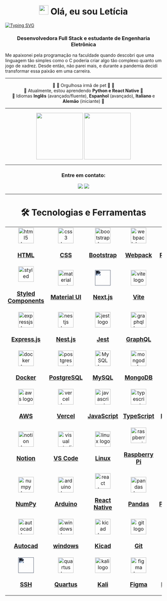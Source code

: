 <h1 align="center"><img src="https://media.giphy.com/media/hvRJCLFzcasrR4ia7z/giphy.gif" width="30px"/> Olá, eu sou Letícia </h1>

[![Typing SVG](https://readme-typing-svg.demolab.com?font=Fira+Code&pause=1000&color=fd428d&center=true&vCenter=true&width=1000&lines=mas+você+pode+me+chamar+de+Pão+Doce)](https://git.io/typing-svg)
<h3 align="center">Desenvolvedora Full Stack e estudante de Engenharia Eletrônica</h3>

Me apaixonei pela programação na faculdade quando descobri que uma linguagem tão simples como o C poderia criar algo tão complexo quanto um jogo de xadrez. Desde então, não parei mais, e durante a pandemia decidi transformar essa paixão em uma carreira.

**********
<div align="center">
💖 🐩 Orgulhosa irmã de pet 🐩 💖<br>
🌱 Atualmente, estou aprendendo <strong>Python e React Native</strong> 🌱<br>
💬 Idiomas <strong>Inglês</strong> (avançado/fluente), <strong>Espanhol</strong> (avançado), <strong>Italiano </strong>e <strong>Alemão</strong> (iniciante) 💬
</div>

***************	

<div align="center">
  <img height="150em" src="https://github-readme-stats-eight-theta.vercel.app/api?username=LPandorf&show_icons=true&theme=radical&include_all_commits=true&count_private=true"/>
  <img height="150em" src="https://github-readme-stats-eight-theta.vercel.app/api/top-langs/?username=LPandorf&layout=compact&langs_count=8&theme=radical"/>
<div>	
	
*******************

<h3 align="center">Entre em contato:</h3>
<p align="center"><img src="https://custom-icon-badges.demolab.com/badge/-leticiapandorf@gmail.com-fd428d?style=for-the-badge&logo=mention&logoColor=white"> 
<a href="https://linkedin.com/in/leticia-franco-pandorf/" target="blank"><img src="https://custom-icon-badges.demolab.com/badge/-LinkedIn-fd428d?style=for-the-badge&logo=linkedin&logoColor=white"></a>
</p>

**************

# 🛠  Tecnologias e Ferramentas

<table width='600px'>
  <tr align='center'>
    <td width='60px'>
      <a href='https://www.w3schools.com/html/' target='_blank'>
        <img src='https://cdn.jsdelivr.net/gh/devicons/devicon/icons/html5/html5-original.svg'
        height='50' alt='html5 logo'/>
        <h3>HTML</h3>
      </a>
    </td>
    <td width='60px'>
      <a href='https://www.w3schools.com/css/default.asp' target='_blank'>
        <img src='https://cdn.jsdelivr.net/gh/devicons/devicon/icons/css3/css3-original.svg'
        height='50' alt='css3 logo'>
        <h3>CSS </h3>
      </a>
    </td>
    <td width='60px'>
      <a href='https://getbootstrap.com/' target='_blank'>
        <img src='https://cdn.jsdelivr.net/gh/devicons/devicon/icons/bootstrap/bootstrap-original.svg'
        height='50' alt='bootstrap logo'>
        <h3>Bootstrap </h3>
      </a>
    </td>
    <td width='60px'>
      <a href='https://webpack.js.org/' target='_blank'>
        <img src='https://cdn.jsdelivr.net/gh/devicons/devicon/icons/webpack/webpack-original.svg' 
        height='50' alt='webpack logo'>
        <h3>Webpack</h3>
      </a>
    </td>
    <td width='60px'>
      <a href='https://react.dev/' target='_blank'>
        <img src='https://cdn.jsdelivr.net/gh/devicons/devicon/icons/react/react-original.svg'
        height='50' alt='react logo'>
        <h3>React.js </h3>
      </a>
    </td>
    <td width='60px'>
      <a href='https://nodejs.org/en' target='_blank'>
        <img src='https://cdn.jsdelivr.net/gh/devicons/devicon/icons/nodejs/nodejs-original.svg'
        height='50' alt='nodejs logo'>
        <h3>Node.js </h3>
      </a>
    </td>
  </tr>
  <tr align='center'>
    <td width='60px'>
      <a href='https://styled-components.com/' target='_blank'>
        <img src='https://cdn.worldvectorlogo.com/logos/styled-components-1.svg'
        height='50' alt='styled components logo'>
        <h3>Styled Components</h3>
      </a>
    </td>
    <td width='60px'>
      <a href='https://mui.com/' target='_blank'>
        <img src="https://cdn.jsdelivr.net/gh/devicons/devicon/icons/materialui/materialui-original.svg"
        height='50' alt='material ui logo' />
        <h3>Material UI</h3>
      </a>
    </td>
    <td width='60px'>
      <a href='https://nextjs.org/' target='_blank'>
        <img src='https://cdn.jsdelivr.net/gh/devicons/devicon/icons/nextjs/nextjs-original.svg'
        height='50' alt='nextjs logo' style='filter: invert(99%) sepia(95%) saturate(90%) hue-rotate(181deg) brightness(122%) contrast(100%)'>
        <h3>Next.js </h3>
      </a>
    </td>
    <td width='60px'>
      <a href='https://vitejs.dev/' target='_blank'>
        <img src='https://www.svgrepo.com/show/374167/vite.svg'
        height='50' alt='vite logo'>
        <h3>Vite </h3>
      </a>
    </td><td width='60px'>
      <a href='https://www.w3schools.com/c/' target='_blank'>
        <img src='https://cdn.jsdelivr.net/gh/devicons/devicon/icons/c/c-original.svg'
        height='50' alt='C logo'>
        <h3>C </h3>
      </a>
    </td>
    <td width='60px'>
      <a href='https://isocpp.org/' target='_blank'>
        <img src='https://cdn.jsdelivr.net/gh/devicons/devicon/icons/cplusplus/cplusplus-original.svg'
        height='50' alt='c plus plus logo'>
        <h3> C++</h3>
      </a>
    </td>
  </tr>
  <tr align='center'>
    <td width='60px'>
      <a href='https://expressjs.com/pt-br/' target='_blank'>
        <img src='https://skillicons.dev/icons?i=express'
        height='50' alt='expressjs logo'>
        <h3>Express.js </h3>
      </a>
    </td>
    <td width='60px'>
      <a href='https://nestjs.com/' target='_blank'>
        <img src='https://cdn.jsdelivr.net/gh/devicons/devicon/icons/nestjs/nestjs-plain.svg'
        height='50' alt='nestjs logo'>
        <h3> Nest.js</h3>
      </a>
    </td>
    <td width='60px'>
      <a href='https://jestjs.io/pt-BR/' target='_blank'>
        <img src="https://cdn.jsdelivr.net/gh/devicons/devicon/icons/jest/jest-plain.svg" 
        height="50" alt="jest logo"  />
        <h3>Jest</h3>
      </a>
    </td>
    <td width='60px'>
      <a href='https://graphql.org/' target='_blank'>
        <img src='https://cdn.jsdelivr.net/gh/devicons/devicon/icons/graphql/graphql-plain-wordmark.svg'
        height='50' alt='graphql logo'>
        <h3>GraphQL</h3>
      </a>
    </td>
    <td width='60px'>
      <a href='https://learn.microsoft.com/en-us/dotnet/csharp/' target='_blank'>
        <img src='https://cdn.jsdelivr.net/gh/devicons/devicon/icons/csharp/csharp-original.svg'
        height='50' alt='C sharp logo'>
        <h3>C#</h3>
      </a>
    </td>
    <td width='60px'>
      <a href='https://www.prisma.io/' target='_blank'>
        <img src='https://www.svgrepo.com/show/374002/prisma.svg'
          height='50' alt='prisma logo'/>
        <h3>Prisma</h3>
      </a>
    </td>
  </tr>
  <tr align='center'>
    <td width='60px'>
      <a href='https://www.docker.com/' target='_blank'>
        <img src='https://cdn.jsdelivr.net/gh/devicons/devicon/icons/docker/docker-original.svg'
        height='50' alt='docker logo'>
        <h3>Docker </h3>
      </a>
    </td>
    <td width='60px'>
      <a href='https://www.postgresql.org/' target='_blank'>
        <img src="https://cdn.jsdelivr.net/gh/devicons/devicon/icons/postgresql/postgresql-original.svg" height="50" alt="postgresql logo"  />
        <h3> PostgreSQL </h3>
      </a>
    </td>
    <td width='60px'>
      <a href='https://www.mysql.com/' target='_blank'>
        <img src='https://cdn.jsdelivr.net/gh/devicons/devicon/icons/mysql/mysql-original.svg'
          height='50' alt='MySQL logo'>
        <h3> MySQL </h3>
      </a>
    </td>
    <td width='60px'>
      <a href='https://www.mongodb.com/' target='_blank'>
        <img src="https://cdn.jsdelivr.net/gh/devicons/devicon/icons/mongodb/mongodb-original.svg" 
          height="50" alt="mongodb logo"  />
        <h3> MongoDB </h3>
      </a>
    </td>
    <td width='60px'>
      <a href='https://redis.io/' target='_blank'>
        <img src="https://cdn.jsdelivr.net/gh/devicons/devicon/icons/redis/redis-original.svg" height="50" alt="redis logo"  />
        <h3> Redis </h3>
      </a>
    </td>
    <td width='60px'>
      <a href='https://github.com/' target='_blank'>
        <img src='https://skillicons.dev/icons?i=github'
        height='50' alt='github logo'>
        <h3>Github </h3>
      </a>
    </td>
  </tr>
  <tr align='center'>
    <td width='60px'>
      <a href='https://aws.amazon.com/' target='_blank'>
        <img src='https://cdn.jsdelivr.net/gh/devicons/devicon/icons/amazonwebservices/amazonwebservices-original.svg'
        height='50' alt='aws logo'>
        <h3>AWS</h3>
      </a>
    </td>
    <td width='60px'>
      <a href='https://vercel.com/' target='_blank'>
        <img src='https://www.svgrepo.com/show/327408/logo-vercel.svg'
        height='50' alt='vercel logo'>
        <h3>Vercel</h3>
      </a>
    </td>
    <td width='60px'>
      <a href='https://www.w3schools.com/js/' target='_blank'>
        <img src='https://cdn.jsdelivr.net/gh/devicons/devicon/icons/javascript/javascript-original.svg'
        height='50' alt='javascript logo'>
        <h3>JavaScript </h3>
      </a>
    </td>
    <td width='60px'>
      <a href='https://www.typescriptlang.org/' target='_blank'>
        <img src='https://cdn.jsdelivr.net/gh/devicons/devicon/icons/typescript/typescript-original.svg'
        height='50' alt='typescript logo'>
        <h3>TypeScript</h3>
      </a>
    </td>
    <td width='60px'>
      <a href='https://www.python.org/' target='_blank'>
        <img src='https://cdn.jsdelivr.net/gh/devicons/devicon/icons/python/python-original-wordmark.svg'
        height='50' alt='python logo'>
        <h3>Python</h3>
      </a>
    </td>
    <td width='60px'>
      <a href='https://slack.com/' target='_blank'>
        <img src="https://cdn.jsdelivr.net/gh/devicons/devicon/icons/slack/slack-original.svg" 
        height='50' alt='slack logo'>
        <h3>Slack</h3>
      </a>
    </td>
  </tr>
  <tr align='center'>
    <td width='60px'>
      <a href='https://www.notion.so/' target='_blank'>
        <img src='https://www.svgrepo.com/show/361558/notion-logo.svg'
        height='50' alt='notion logo'>
        <h3>Notion</h3>
      </a>
    </td>
    <td width='60px'>
      <a href='https://code.visualstudio.com/' target='_blank'>
        <img src="https://cdn.jsdelivr.net/gh/devicons/devicon/icons/vscode/vscode-original.svg" 
        height='50' alt='visual studio code logo'>
        <h3>VS Code</h3>
      </a>
    </td>
    <td width='60px'>
      <a href='https://www.linux.org/' target='_blank'>
        <img src='https://cdn.jsdelivr.net/gh/devicons/devicon/icons/linux/linux-original.svg'
        height='50' alt='linux logo'>
        <h3>Linux</h3>
      </a>
    </td>
    <td width='60px'>
      <a href='https://www.raspberrypi.org/' target='_blank'>
        <img src='https://cdn.jsdelivr.net/gh/devicons/devicon/icons/raspberrypi/raspberrypi-original.svg'
        height='50' alt='raspberry pi logo'>
        <h3> Raspberry Pi</h3>
      </a>
    </td>
    <td width='60px'>
      <a href='https://www.gnu.org/software/bash/' target='_blank'>
        <img src='https://cdn.simpleicons.org/gnubash/4EAA25'
        height='50' alt='bash logo'>
        <h3>Bash</h3>
      </a>
    </td>
    <td width='60px'>
      <a href='https://www.npmjs.com/' target='_blank'>
        <img src='https://cdn.jsdelivr.net/gh/devicons/devicon/icons/npm/npm-original-wordmark.svg'
        height='50' alt='npm logo'>
        <h3>NPM</h3>
      </a>
    </td>
  </tr>
  <tr align='center'>
    <td width='60px'>
      <a href='https://numpy.org/' target='_blank'>
        <img src='https://cdn.jsdelivr.net/gh/devicons/devicon/icons/numpy/numpy-original.svg'
        height='50' alt='numpy logo'>
        <h3>NumPy</h3>
      </a>
    </td>
    <td width='60px'>
      <a href='https://www.arduino.cc/' target='_blank'>
        <img src='https://cdn.jsdelivr.net/gh/devicons/devicon/icons/arduino/arduino-original.svg'
        height='50' alt='arduino logo'>
        <h3>Arduino</h3>
      </a>
    </td>
    <td width='60px'>
      <a href='https://react.dev/' target='_blank'>
        <img src='https://cdn.jsdelivr.net/gh/devicons/devicon/icons/react/react-original.svg'
        height='50' alt='react logo'>
        <h3>React Native </h3>
      </a>
    </td>
    <td width='60px'>
      <a href='https://pandas.pydata.org/' target='_blank'>
        <img src='https://cdn.jsdelivr.net/gh/devicons/devicon/icons/pandas/pandas-original.svg'
        height='50' alt='pandas logo'>
        <h3>Pandas</h3>
      </a>
    </td>
    <td width='60px'>
      <a href='https://pytorch.org/' target='_blank'>
        <img src='https://cdn.jsdelivr.net/gh/devicons/devicon/icons/pytorch/pytorch-original.svg'
        height='50' alt='pytorch logo'>
        <h3>PyTorch</h3>
      </a>
    </td>
    <td width='60px'>
      <a href='https://www.nginx.com/' target='_blank'>
        <img src='https://cdn.jsdelivr.net/gh/devicons/devicon/icons/nginx/nginx-original.svg'
        height='50' alt='nginx logo'>
        <h3>Nginx</h3>
      </a>
    </td>
  </tr>
  <tr align='center'>
    <td width='60px'>
      <a href='https://www.autodesk.com.br/products/autocad/overview?panel=buy&mktvar002=afc_br_nmpi_ppc&AID=12904993&PID=8299320&SID=jkp_Cj0KCQjwnrmlBhDHARIsADJ5b_kWtNcTJhoEtHw3XzYVQ8clk6_Nw0Wq5seubjK75mLKxF8yGAqC7-waApzWEALw_wcB&cjevent=30867ee120ec11ee830000540a82b832&affname=8299320_12904993&term=1-YEAR&tab=subscription&plc=ACDIST' target='_blank'>
        <img src='https://img.icons8.com/?size=1x&id=2JfzmJYy7OGc&format=png'
        height='50' alt='autocad logo'>
        <h3>Autocad</h3>
      </a>
    </td>
    <td width='60px'>
      <a href='https://www.techtudo.com.br/tudo-sobre/windows/' target='_blank'>
        <img src='https://cdn-icons-png.flaticon.com/128/888/888882.png'
        height='50' alt='windows logo'>
        <h3>windows</h3>
      </a>
    </td>
    <td width='60px'>
      <a href='https://www.nginx.com/' target='_blank'>
        <img src='https://cdn.icon-icons.com/icons2/3912/PNG/96/kicad_logo_icon_247911.png'
        height='50' alt='kicad logo'>
        <h3>Kicad</h3>
      </a>
    </td>
    <td width='60px'>
      <a href='https://git-scm.com/' target='_blank'>
        <img src='https://cdn.jsdelivr.net/gh/devicons/devicon/icons/git/git-original.svg'
        height='50' alt='git logo'>
        <h3>Git</h3>
      </a>
    </td>
    <td width='60px'>
      <a href='https://www.canva.com/' target='_blank'>
        <img src='https://cdn.jsdelivr.net/gh/devicons/devicon/icons/canva/canva-original.svg'
        height='50' alt='canva logo'>
        <h3>Canva</h3>
      </a>
    </td>
    <td width='60px'>
      <a href='https://trello.com/' target='_blank'>
        <img src="https://cdn.jsdelivr.net/gh/devicons/devicon/icons/trello/trello-plain.svg" 
        height='50' alt='trello logo'>
        <h3>Trello</h3>
      </a>
    </td>
  </tr>
  <tr align='center'>
    <td width='60px'>
      <a href='https://www.openssh.com/' target='_blank'>
        <img src='https://cdn.jsdelivr.net/gh/devicons/devicon/icons/ssh/ssh-original-wordmark.svg'
        height='50' alt='ssh logo' style='filter: invert(99%) sepia(95%) saturate(90%) hue-rotate(181deg) brightness(122%) contrast(100%)'>
        <h3>SSH</h3>
      </a>
    </td>
    <td width='60px'>
      <a href='https://www.intel.com/content/www/us/en/software-kit/666221/intel-quartus-ii-web-edition-design-software-version-13-1-for-windows.html?' target='_blank'>
        <img src='https://encrypted-tbn0.gstatic.com/images?q=tbn:ANd9GcQLjitmjAj8VUeU4Hx-Dg1Pi_SoJSiLxCRp2wMKKwakKw&s'
        height='50' alt='quartus logo'>
        <h3>Quartus</h3>
      </a>
    </td>
    <td width='60px'>
      <a href='https://www.kali.org/' target='_blank'>
        <img src='https://img.icons8.com/?size=1x&id=101665&format=png'
        height='50' alt='kali logo'>
        <h3>Kali</h3>
      </a>
    </td>
    <td width='60px'>
      <a href='https://www.figma.com/login' target='_blank'>
        <img src='https://img.icons8.com/?size=1x&id=W0YEwBDDfTeu&format=png'
        height='50' alt='figma logo'>
        <h3>Figma</h3>
      </a>
    </td>
    <td width='60px'>
      <a href='https://www.mathworks.com/products/matlab.html' target='_blank'>
        <img src='https://img.icons8.com/?size=1x&id=r5Y16PcDkoWI&format=png'
        height='50' alt='matlab logo'>
        <h3>Matlab</h3>
      </a>
    </td>
    <td width='60px'>
      <a href='https://octave.org/' target='_blank'>
        <img src='https://www.svgrepo.com/show/306494/octave.svg'
        height='50' alt='octave logo'>
        <h3>Octave</h3>
      </a>
    </td>
  </tr>
</table>

